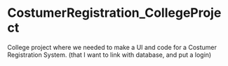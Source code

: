 # CostumerRegistration_CollegeProject
 College project where we needed to make a UI and code for a Costumer Registration System. (that I want to link with database, and put a login)
